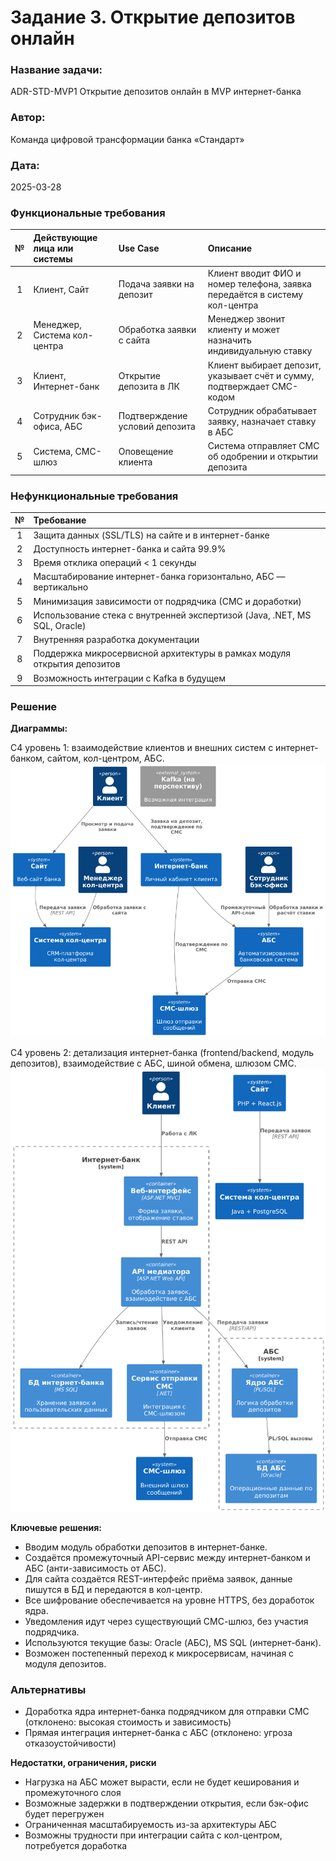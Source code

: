 # Задание 3. Открытие депозитов онлайн

### **Название задачи:**

ADR-STD-MVP1 Открытие депозитов онлайн в MVP интернет-банка

### **Автор:**

Команда цифровой трансформации банка «Стандарт»

### **Дата:**

2025-03-28

### **Функциональные требования**

| **№** | **Действующие лица или системы** | **Use Case**                   | **Описание**                                                               |
|:-----:|:---------------------------------|:-------------------------------|:---------------------------------------------------------------------------|
|   1   | Клиент, Сайт                     | Подача заявки на депозит       | Клиент вводит ФИО и номер телефона, заявка передаётся в систему кол-центра |
|   2   | Менеджер, Система кол-центра     | Обработка заявки с сайта       | Менеджер звонит клиенту и может назначить индивидуальную ставку            |
|   3   | Клиент, Интернет-банк            | Открытие депозита в ЛК         | Клиент выбирает депозит, указывает счёт и сумму, подтверждает СМС-кодом    |
|   4   | Сотрудник бэк-офиса, АБС         | Подтверждение условий депозита | Сотрудник обрабатывает заявку, назначает ставку в АБС                      |
|   5   | Система, СМС-шлюз                | Оповещение клиента             | Система отправляет СМС об одобрении и открытии депозита                    |

### **Нефункциональные требования**

| **№** | **Требование**                                                            |
|:-----:|:--------------------------------------------------------------------------|
|   1   | Защита данных (SSL/TLS) на сайте и в интернет-банке                       |
|   2   | Доступность интернет-банка и сайта 99.9%                                  |
|   3   | Время отклика операций < 1 секунды                                        |
|   4   | Масштабирование интернет-банка горизонтально, АБС — вертикально           |
|   5   | Минимизация зависимости от подрядчика (СМС и доработки)                   |
|   6   | Использование стека с внутренней экспертизой (Java, .NET, MS SQL, Oracle) |
|   7   | Внутренняя разработка документации                                        |
|   8   | Поддержка микросервисной архитектуры в рамках модуля открытия депозитов   |
|   9   | Возможность интеграции с Kafka в будущем                                  |

### **Решение**

**Диаграммы:**

C4 уровень 1: взаимодействие клиентов и внешних систем с интернет-банком, сайтом, кол-центром, АБС.
![](docs/contextC4.png)

C4 уровень 2: детализация интернет-банка (frontend/backend, модуль депозитов), взаимодействие с АБС, шиной обмена,
шлюзом СМС.
![](docs/conteinersC4.png)

**Ключевые решения:**

- Вводим модуль обработки депозитов в интернет-банке.
- Создаётся промежуточный API-сервис между интернет-банком и АБС (анти-зависимость от АБС).
- Для сайта создаётся REST-интерфейс приёма заявок, данные пишутся в БД и передаются в кол-центр.
- Все шифрование обеспечивается на уровне HTTPS, без доработок ядра.
- Уведомления идут через существующий СМС-шлюз, без участия подрядчика.
- Используются текущие базы: Oracle (АБС), MS SQL (интернет-банк).
- Возможен постепенный переход к микросервисам, начиная с модуля депозитов.

### **Альтернативы**

- Доработка ядра интернет-банка подрядчиком для отправки СМС (отклонено: высокая стоимость и зависимость)
- Прямая интеграция интернет-банка с АБС (отклонено: угроза отказоустойчивости)

**Недостатки, ограничения, риски**

- Нагрузка на АБС может вырасти, если не будет кеширования и промежуточного слоя
- Возможные задержки в подтверждении открытия, если бэк-офис будет перегружен
- Ограниченная масштабируемость из-за архитектуры АБС
- Возможны трудности при интеграции сайта с кол-центром, потребуется доработка

